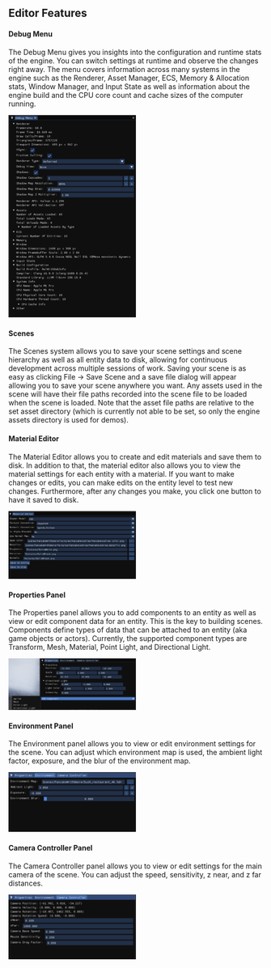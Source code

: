 ## Editor Features


#### Debug Menu

The Debug Menu gives you insights into the configuration and runtime stats of the engine. You can switch settings at
runtime and observe the changes right away. The menu covers information across many systems in the engine such as the 
Renderer, Asset Manager, ECS, Memory & Allocation stats, Window Manager, and Input State as well as information 
about the engine build and the CPU core count and cache sizes of the computer running.

<img src="../../Documentation/Pictures/Astral-Editor/astral-editor-debug-menu.png" alt="DebugMenuPicture" width="50%">

#### Scenes

The Scenes system allows you to save your scene settings and scene hierarchy as well as all entity data to disk, allowing
for continuous development across multiple sessions of work. Saving your scene is as easy as clicking File -> Save Scene
and a save file dialog will appear allowing you to save your scene anywhere you want. Any assets used in the scene will 
have their file paths recorded into the scene file to be loaded when the scene is loaded. Note that the asset file paths
are relative to the set asset directory (which is currently not able to be set, so only the engine assets directory is used for demos).

#### Material Editor

The Material Editor allows you to create and edit materials and save them to disk. In addition to that, the material editor 
also allows you to view the material settings for each entity with a material. If you want to make changes or edits, you
can make edits on the entity level to test new changes. Furthermore, after any changes you make, you click one button to have it 
saved to disk.

<img src="../../Documentation/Pictures/Astral-Editor/astral-editor-material-editor.png" alt="MaterialEditorPicture" width="50%">

#### Properties Panel

The Properties panel allows you to add components to an entity as well as view or edit component data for an entity. This
is the key to building scenes. Components define types of data that can be attached to an entity (aka game objects or actors).
Currently, the supported component types are Transform, Mesh, Material, Point Light, and Directional Light.

<img src="../../Documentation/Pictures/Astral-Editor/astral-editor-properties-panel.png" alt="PropertiesPanelPicture" width="50%">

#### Environment Panel

The Environment panel allows you to view or edit environment settings for the scene. You can adjust which environment map is used,
the ambient light factor, exposure, and the blur of the environment map.

<img src="../../Documentation/Pictures/Astral-Editor/astral-editor-environment.png" alt="EnvironmentPanelPicture" width="50%">

#### Camera Controller Panel

The Camera Controller panel allows you to view or edit settings for the main camera of the scene. You can adjust the speed, sensitivity,
z near, and z far distances. 

<img src="../../Documentation/Pictures/Astral-Editor/astral-editor-camera-controller-panel.png" alt="CameraControllerPanelPicture" width="50%">
